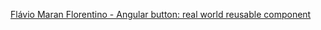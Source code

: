 [Flávio Maran Florentino - Angular button: real world reusable component](https://medium.com/@florentino.flavio/angular-button-real-world-reusable-component-2921116a480d)
